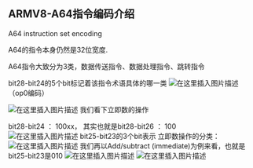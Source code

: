 ## ARMV8-A64指令编码介绍



A64 instruction set encoding

A64的指令本身仍然是32位宽度.

A64指令大致分为3类，数据传送指令、数据处理指令、跳转指令

bit28-bit24的5个bit标记着该指令术语具体的哪一类
![在这里插入图片描述](https://img-blog.csdnimg.cn/20201009165204725.png#pic_center)
（op0编码）

![在这里插入图片描述](https://img-blog.csdnimg.cn/20201009165010284.png?x-oss-process=image/watermark,type_ZmFuZ3poZW5naGVpdGk,shadow_10,text_aHR0cHM6Ly9ibG9nLmNzZG4ubmV0L3dlaXhpbl80MjEzNTA4Nw==,size_16,color_FFFFFF,t_70#pic_center)
我们看下立即数的操作

bit28-bit24 ： 100xx， 其实也就是bit28-bit26 ： 100<br>
![在这里插入图片描述](https://img-blog.csdnimg.cn/20201009165315740.png#pic_center)
bit25-bit23的3个bit表示 立即数操作的分类：<br>
![在这里插入图片描述](https://img-blog.csdnimg.cn/20201009165422736.png?x-oss-process=image/watermark,type_ZmFuZ3poZW5naGVpdGk,shadow_10,text_aHR0cHM6Ly9ibG9nLmNzZG4ubmV0L3dlaXhpbl80MjEzNTA4Nw==,size_16,color_FFFFFF,t_70#pic_center)
我们再以Add/subtract (immediate)为例来看，也就是bit25-bit23是010
![在这里插入图片描述](https://img-blog.csdnimg.cn/20201009165625520.png)
![在这里插入图片描述](https://img-blog.csdnimg.cn/20201009171734719.png?x-oss-process=image/watermark,type_ZmFuZ3poZW5naGVpdGk,shadow_10,text_aHR0cHM6Ly9ibG9nLmNzZG4ubmV0L3dlaXhpbl80MjEzNTA4Nw==,size_16,color_FFFFFF,t_70#pic_center)

